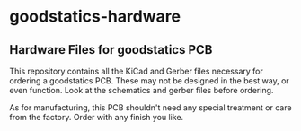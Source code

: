 # goodstatics-hardware
## Hardware Files for goodstatics PCB

This repository contains all the KiCad and Gerber files necessary for ordering a goodstatics PCB. These may not be designed in the best way, or even function. Look at the schematics and gerber files before ordering.

As for manufacturing, this PCB shouldn't need any special treatment or care from the factory. Order with any finish you like.
